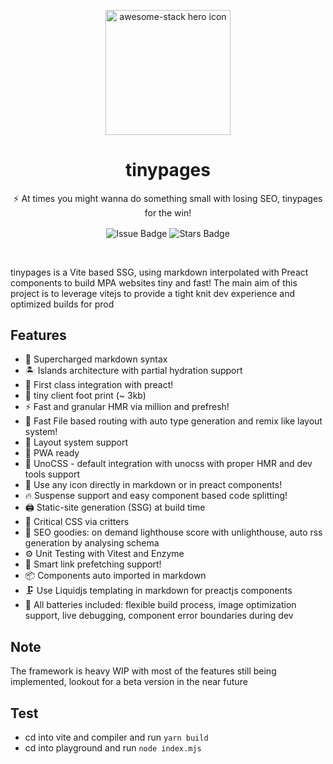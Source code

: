 <p align="center">
<img width="200px" src="https://media.discordapp.net/attachments/905145816539340810/964359408064802846/90309528.png" align="center" alt="awesome-stack hero icon" />
<h1 align="center">tinypages</h1>
<p align="center">⚡ At times you might wanna do something small with losing SEO, tinypages for the win!</p>
  <p align="center">
    <img src="https://img.shields.io/github/issues/Borrus-sudo/tinypages" align="center" alt="Issue Badge" />
    <img src="https://img.shields.io/github/stars/Borrus-sudo/tinypages" align="center" alt="Stars Badge" />
  </p>
</p>

<br/>


tinypages is a Vite based SSG, using markdown interpolated with Preact components to build MPA websites tiny and fast! The main aim of this project is to leverage vitejs to provide a tight knit dev experience and optimized builds for prod


## Features

- 🔌 Supercharged markdown syntax 
- 🏝️  Islands architecture with partial hydration support 
- 🔋  First class integration with preact!
- 🎯  tiny client foot print (~ 3kb)
- ⚡️  Fast and granular HMR via million and prefresh!
- 📂  Fast File based routing with auto type generation and remix like layout system!
- 📑  Layout system support 
- 📲  PWA ready 
- 🎨  UnoCSS - default integration with unocss with proper HMR and dev tools support 
- 🍱  Use any icon directly in markdown or in preact components!
- 🔥  Suspense support and easy component based code splitting!
- 🖨  Static-site generation (SSG) at build time
- 🦔  Critical CSS via critters
- 🦦  SEO goodies: on demand lighthouse score with unlighthouse, auto rss generation by analysing schema 
- ⚙️  Unit Testing with Vitest and Enzyme 
- 🔨  Smart link prefetching support!
- 📦  Components auto imported in markdown 
- 🗜   Use Liquidjs templating in markdown for preactjs components
- 🦾 All batteries included: flexible build process, image optimization support, live debugging, component error boundaries during dev  

## Note 
The framework is heavy WIP with most of the features still being implemented, lookout for a beta version in the near future

## Test
- cd into vite and compiler and run `yarn build`
- cd into playground and run `node index.mjs`
